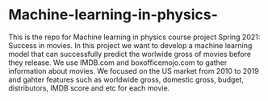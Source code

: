 # Machine-learning-in-physics-
This is the repo for Machine learning in physics course project Spring 2021: Success in movies. In this project we want to develop a machine learning model that can successfully predict the worlwide gross of movies before they release. We use IMDB.com and boxofficemojo.com to gather information about movies. We focused on the US market from 2010 to 2019 and gahter features such as worldwide gross, domestic gross, budget, distributors, IMDB score and etc for each movie.   
